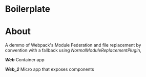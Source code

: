 # Boilerplate

# About
A demmo of Webpack's Module Federation and file replacement by convention with a fallback using *NormalModuleReplacementPlugin*,

***Web***
Container app

***Web_2***
Micro app that exposes components
